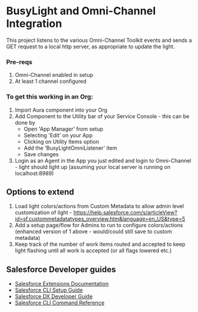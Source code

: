 # BusyLight and Omni-Channel Integration

This project listens to the various Omni-Channel Toolkit events and sends a GET request to a local http server, as appropriate to update the light.

### Pre-reqs
1. Omni-Channel enabled in setup 
2. At least 1 channel configured

### To get this working in an Org:
1. Import Aura component into your Org
2. Add Component to the Utility bar of your Service Console - this can be done by
   - Open 'App Manager' from setup
   - Selecting 'Edit' on your App
   - Clicking on Utility Items option
   - Add the 'BusyLightOmniListener' item
   - Save changes
3. Login as an Agent in the App you just edited and login to Omni-Channel - light should light up (assuming your local server is running on localhost:8989)


## Options to extend
1. Load light colors/actions from Custom Metadata to allow admin level customization of light - https://help.salesforce.com/s/articleView?id=sf.custommetadatatypes_overview.htm&language=en_US&type=5 
2. Add a setup page/flow for Admins to run to configure colors/actions (enhanced version of 1 above - would/could still save to custom metadata)
3. Keep track of the number of work items routed and accepted to keep light flashing until all work is accepted (or all flags lowered etc.)


## Salesforce Developer guides

- [Salesforce Extensions Documentation](https://developer.salesforce.com/tools/vscode/)
- [Salesforce CLI Setup Guide](https://developer.salesforce.com/docs/atlas.en-us.sfdx_setup.meta/sfdx_setup/sfdx_setup_intro.htm)
- [Salesforce DX Developer Guide](https://developer.salesforce.com/docs/atlas.en-us.sfdx_dev.meta/sfdx_dev/sfdx_dev_intro.htm)
- [Salesforce CLI Command Reference](https://developer.salesforce.com/docs/atlas.en-us.sfdx_cli_reference.meta/sfdx_cli_reference/cli_reference.htm)
